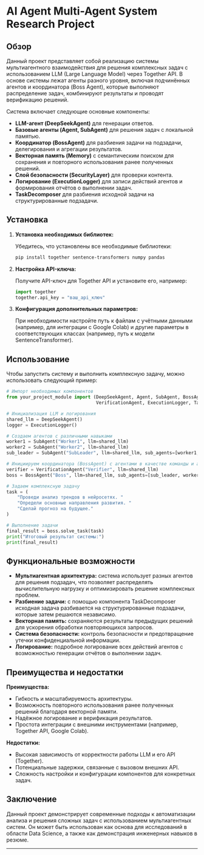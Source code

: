 

# AI Agent Multi-Agent System Research Project

## Обзор

Данный проект представляет собой реализацию системы мультиагентного взаимодействия для решения комплексных задач с использованием LLM (Large Language Model) через Together API. В основе системы лежат агенты разного уровня, включая подчинённых агентов и координатора (Boss Agent), которые выполняют распределение задач, комбинируют результаты и проводят верификацию решений.

Система включает следующие основные компоненты:
- **LLM-агент (DeepSeekAgent)** для генерации ответов.
- **Базовые агенты (Agent, SubAgent)** для решения задач с локальной памятью.
- **Координатор (BossAgent)** для разбиения задачи на подзадачи, делегирования и агрегации результатов.
- **Векторная память (Memory)** с семантическим поиском для сохранения и повторного использования ранее полученных решений.
- **Слой безопасности (SecurityLayer)** для проверки контента.
- **Логирование (ExecutionLogger)** для записи действий агентов и формирования отчётов о выполнении задач.
- **TaskDecomposer** для разбиения исходной задачи на структурированные подзадачи.

## Установка

1. **Установка необходимых библиотек:**

   Убедитесь, что установлены все необходимые библиотеки:

   ```bash
   pip install together sentence-transformers numpy pandas
   ```

2. **Настройка API-ключа:**

   Получите API-ключ для Together API и установите его, например:

   ```python
   import together
   together.api_key = "ваш_api_ключ"
   ```

3. **Конфигурация дополнительных параметров:**

   При необходимости настройте путь к файлам с учётными данными (например, для интеграции с Google Colab) и другие параметры в соответствующих классах (например, путь к модели SentenceTransformer).

## Использование

Чтобы запустить систему и выполнить комплексную задачу, можно использовать следующий пример:

```python
# Импорт необходимых компонентов
from your_project_module import (DeepSeekAgent, Agent, SubAgent, BossAgent, 
                                 VerificationAgent, ExecutionLogger, TaskDecomposer)

# Инициализация LLM и логирования
shared_llm = DeepSeekAgent()
logger = ExecutionLogger()

# Создаем агентов с различными навыками
worker1 = SubAgent("Worker1", llm=shared_llm)
worker2 = SubAgent("Worker2", llm=shared_llm)
sub_leader = SubAgent("SubLeader", llm=shared_llm, sub_agents=[worker1, worker2])

# Инициируем координатора (BossAgent) с агентами в качестве команды и агентом верификации
verifier = VerificationAgent("Verifier", llm=shared_llm)
boss = BossAgent("Boss", llm=shared_llm, sub_agents=[sub_leader, worker1, worker2], verifier=verifier)

# Задаем комплексную задачу
task = (
    "Проведи анализ трендов в нейросетях. "
    "Определи основные направления развития. "
    "Сделай прогноз на будущее."
)

# Выполнение задачи
final_result = boss.solve_task(task)
print("Итоговый результат системы:")
print(final_result)
```

## Функциональные возможности

- **Мультиагентная архитектура:** система использует разных агентов для решения подзадач, что позволяет распределять вычислительную нагрузку и оптимизировать решение комплексных проблем.
- **Разбиение задачи:** с помощью компонента TaskDecomposer исходная задача разбивается на структурированные подзадачи, которые затем решаются независимо.
- **Векторная память:** сохраняются результаты предыдущих решений для ускорения обработки повторяющихся запросов.
- **Система безопасности:** контроль безопасности и предотвращение утечки конфиденциальной информации.
- **Логирование:** подробное логирование всех действий агентов с возможностью генерации отчётов о выполнении задач.

## Преимущества и недостатки

**Преимущества:**
- Гибкость и масштабируемость архитектуры.
- Возможность повторного использования ранее полученных решений благодаря векторной памяти.
- Надёжное логирование и верификация результатов.
- Простота интеграции с внешними инструментами (например, Together API, Google Colab).

**Недостатки:**
- Высокая зависимость от корректности работы LLM и его API (Together).
- Потенциальные задержки, связанные с вызовом внешних API.
- Сложность настройки и конфигурации компонентов для конкретных задач.

## Заключение

Данный проект демонстрирует современные подходы к автоматизации анализа и решения сложных задач с использованием мультиагентных систем. Он может быть использован как основа для исследований в области Data Science, а также как демонстрация инженерных навыков в резюме.

---

